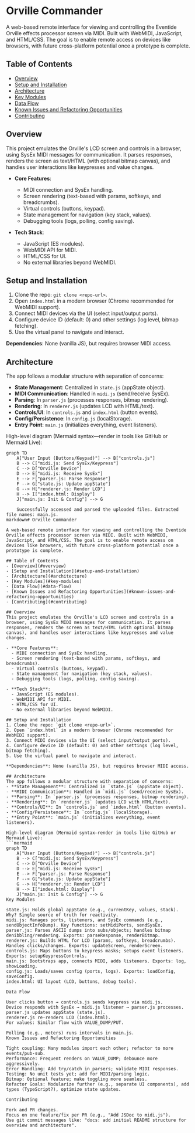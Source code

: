 # Orville Commander

A web-based remote interface for viewing and controlling the Eventide Orville effects processor screen via MIDI. Built with WebMIDI, JavaScript, and HTML/CSS. The goal is to enable remote access on devices like browsers, with future cross-platform potential once a prototype is complete.

## Table of Contents
- [Overview](#overview)
- [Setup and Installation](#setup-and-installation)
- [Architecture](#architecture)
- [Key Modules](#key-modules)
- [Data Flow](#data-flow)
- [Known Issues and Refactoring Opportunities](#known-issues-and-refactoring-opportunities)
- [Contributing](#contributing)

## Overview
This project emulates the Orville's LCD screen and controls in a browser, using SysEx MIDI messages for communication. It parses responses, renders the screen as text/HTML (with optional bitmap canvas), and handles user interactions like keypresses and value changes.

- **Core Features**:
  - MIDI connection and SysEx handling.
  - Screen rendering (text-based with params, softkeys, and breadcrumbs).
  - Virtual controls (buttons, keypad).
  - State management for navigation (key stack, values).
  - Debugging tools (logs, polling, config saving).

- **Tech Stack**:
  - JavaScript (ES modules).
  - WebMIDI API for MIDI.
  - HTML/CSS for UI.
  - No external libraries beyond WebMIDI.

## Setup and Installation
1. Clone the repo: `git clone <repo-url>`.
2. Open `index.html` in a modern browser (Chrome recommended for WebMIDI support).
3. Connect MIDI devices via the UI (select input/output ports).
4. Configure device ID (default: 0) and other settings (log level, bitmap fetching).
5. Use the virtual panel to navigate and interact.

**Dependencies**: None (vanilla JS), but requires browser MIDI access.

## Architecture
The app follows a modular structure with separation of concerns:
- **State Management**: Centralized in `state.js` (appState object).
- **MIDI Communication**: Handled in `midi.js` (send/receive SysEx).
- **Parsing**: In `parser.js` (processes responses, bitmap rendering).
- **Rendering**: In `renderer.js` (updates LCD with HTML/text).
- **Controls/UI**: In `controls.js` and `index.html` (button events).
- **Config/Persistence**: In `config.js` (localStorage).
- **Entry Point**: `main.js` (initializes everything, event listeners).

High-level diagram (Mermaid syntax—render in tools like GitHub or Mermaid Live):
```mermaid
graph TD
    A["User Input (Buttons/Keypad)"] --> B["controls.js"]
    B --> C["midi.js: Send SysEx/Keypress"]
    C --> D["Orville Device"]
    D --> E["midi.js: Receive SysEx"]
    E --> F["parser.js: Parse Response"]
    F --> G["state.js: Update appState"]
    G --> H["renderer.js: Render LCD"]
    H --> I["index.html: Display"]
    J["main.js: Init & Config"] --> G

    Successfully accessed and parsed the uploaded files. Extracted file names: main.js.
markdown# Orville Commander

A web-based remote interface for viewing and controlling the Eventide Orville effects processor screen via MIDI. Built with WebMIDI, JavaScript, and HTML/CSS. The goal is to enable remote access on devices like browsers, with future cross-platform potential once a prototype is complete.

## Table of Contents
- [Overview](#overview)
- [Setup and Installation](#setup-and-installation)
- [Architecture](#architecture)
- [Key Modules](#key-modules)
- [Data Flow](#data-flow)
- [Known Issues and Refactoring Opportunities](#known-issues-and-refactoring-opportunities)
- [Contributing](#contributing)

## Overview
This project emulates the Orville's LCD screen and controls in a browser, using SysEx MIDI messages for communication. It parses responses, renders the screen as text/HTML (with optional bitmap canvas), and handles user interactions like keypresses and value changes.

- **Core Features**:
  - MIDI connection and SysEx handling.
  - Screen rendering (text-based with params, softkeys, and breadcrumbs).
  - Virtual controls (buttons, keypad).
  - State management for navigation (key stack, values).
  - Debugging tools (logs, polling, config saving).

- **Tech Stack**:
  - JavaScript (ES modules).
  - WebMIDI API for MIDI.
  - HTML/CSS for UI.
  - No external libraries beyond WebMIDI.

## Setup and Installation
1. Clone the repo: `git clone <repo-url>`.
2. Open `index.html` in a modern browser (Chrome recommended for WebMIDI support).
3. Connect MIDI devices via the UI (select input/output ports).
4. Configure device ID (default: 0) and other settings (log level, bitmap fetching).
5. Use the virtual panel to navigate and interact.

**Dependencies**: None (vanilla JS), but requires browser MIDI access.

## Architecture
The app follows a modular structure with separation of concerns:
- **State Management**: Centralized in `state.js` (appState object).
- **MIDI Communication**: Handled in `midi.js` (send/receive SysEx).
- **Parsing**: In `parser.js` (processes responses, bitmap rendering).
- **Rendering**: In `renderer.js` (updates LCD with HTML/text).
- **Controls/UI**: In `controls.js` and `index.html` (button events).
- **Config/Persistence**: In `config.js` (localStorage).
- **Entry Point**: `main.js` (initializes everything, event listeners).

High-level diagram (Mermaid syntax—render in tools like GitHub or Mermaid Live):
```mermaid
graph TD
    A["User Input (Buttons/Keypad)"] --> B["controls.js"]
    B --> C["midi.js: Send SysEx/Keypress"]
    C --> D["Orville Device"]
    D --> E["midi.js: Receive SysEx"]
    E --> F["parser.js: Parse Response"]
    F --> G["state.js: Update appState"]
    G --> H["renderer.js: Render LCD"]
    H --> I["index.html: Display"]
    J["main.js: Init & Config"] --> G
Key Modules

state.js: Holds global appState (e.g., currentKey, values, stack). Why? Single source of truth for reactivity.
midi.js: Manages ports, listeners, and SysEx commands (e.g., sendObjectInfoDump). Key functions: setMidiPorts, sendSysEx.
parser.js: Parses ASCII dumps into subs/objects; handles bitmap denibbling/rendering. Exports: parseResponse, renderBitmap.
renderer.js: Builds HTML for LCD (params, softkeys, breadcrumbs). Handles clicks/changes. Exports: updateScreen, renderScreen.
controls.js: Maps buttons to keypress masks; setups event listeners. Exports: setupKeypressControls.
main.js: Bootstraps app, connects MIDI, adds listeners. Exports: log, showLoading.
config.js: Loads/saves config (ports, logs). Exports: loadConfig, saveConfig.
index.html: UI layout (LCD, buttons, debug tools).

Data Flow

User clicks button → controls.js sends keypress via midi.js.
Device responds with SysEx → midi.js listener → parser.js processes.
parser.js updates appState (state.js).
renderer.js re-renders LCD (index.html).
For values: Similar flow with VALUE_DUMP/PUT.

Polling (e.g., meters) runs intervals in main.js.
Known Issues and Refactoring Opportunities

Tight coupling: Many modules import each other; refactor to more events/pub-sub.
Performance: Frequent renders on VALUE_DUMP; debounce more aggressively.
Error Handling: Add try/catch in parsers; validate MIDI responses.
Testing: No unit tests yet; add for MIDI/parsing logic.
Bitmap: Optional feature; make toggling more seamless.
Refactor Goals: Modularize further (e.g., separate UI components), add types (TypeScript?), optimize state updates.

Contributing

Fork and PR changes.
Focus on one feature/fix per PR (e.g., "Add JSDoc to midi.js").
Use git commit messages like: "docs: add initial README structure for overview and architecture".